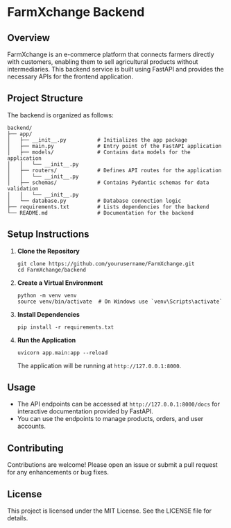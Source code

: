 # FarmXchange Backend

## Overview
FarmXchange is an e-commerce platform that connects farmers directly with customers, enabling them to sell agricultural products without intermediaries. This backend service is built using FastAPI and provides the necessary APIs for the frontend application.

## Project Structure
The backend is organized as follows:

```
backend/
├── app/
│   ├── __init__.py          # Initializes the app package
│   ├── main.py              # Entry point of the FastAPI application
│   ├── models/              # Contains data models for the application
│   │   └── __init__.py
│   ├── routers/             # Defines API routes for the application
│   │   └── __init__.py
│   ├── schemas/             # Contains Pydantic schemas for data validation
│   │   └── __init__.py
│   └── database.py          # Database connection logic
├── requirements.txt         # Lists dependencies for the backend
└── README.md                # Documentation for the backend
```

## Setup Instructions

1. **Clone the Repository**
   ```
   git clone https://github.com/yourusername/FarmXchange.git
   cd FarmXchange/backend
   ```

2. **Create a Virtual Environment**
   ```
   python -m venv venv
   source venv/bin/activate  # On Windows use `venv\Scripts\activate`
   ```

3. **Install Dependencies**
   ```
   pip install -r requirements.txt
   ```

4. **Run the Application**
   ```
   uvicorn app.main:app --reload
   ```

   The application will be running at `http://127.0.0.1:8000`.

## Usage
- The API endpoints can be accessed at `http://127.0.0.1:8000/docs` for interactive documentation provided by FastAPI.
- You can use the endpoints to manage products, orders, and user accounts.

## Contributing
Contributions are welcome! Please open an issue or submit a pull request for any enhancements or bug fixes.

## License
This project is licensed under the MIT License. See the LICENSE file for details.